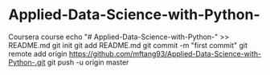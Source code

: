 # Applied-Data-Science-with-Python-
Coursera course
echo "# Applied-Data-Science-with-Python-" >> README.md
git init
git add README.md
git commit -m "first commit"
git remote add origin https://github.com/mftang93/Applied-Data-Science-with-Python-.git
git push -u origin master
